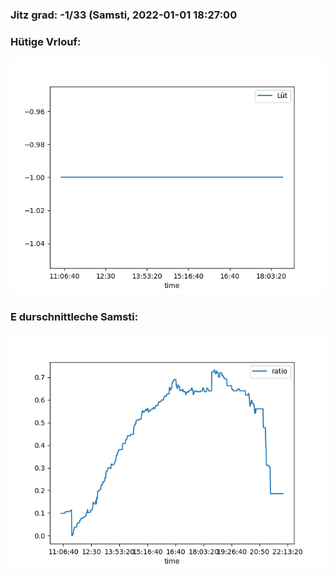 ### Jitz grad: -1/33 (Samsti, 2022-01-01 18:27:00

### Hütige Vrlouf:
![Graph](Today.png)

### E durschnittleche Samsti:
![Graph](Samsti.png)